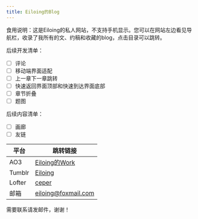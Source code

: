 ```yaml
---
title: Eiloing的Blog
---
```

食用说明：这是Eiloing的私人网站，不支持手机显示。您可以在网站左边看见导航栏，收录了我所有的文、约稿和收藏的blog，点击目录可以跳转。

后续开发清单：
- [ ] 评论
- [ ] 移动端界面适配
- [ ] 上一章下一章跳转
- [ ] 快速返回界面顶部和快速到达界面底部
- [ ] 章节折叠
- [ ] 题图

后续内容清单：


- [ ] 画廊
- [ ] 友链

| 平台     | 跳转链接                                                            |
| ------ | --------------------------------------------------------------- |
| AO3    | [Eiloing的Work](https://archiveofourown.org/users/Eiloing/works) |
| Tumblr | [Eiloing](https://www.tumblr.com/eiloing?source=share)          |
| Lofter | [ceper](https://ceper.lofter.com/)                              |
| 邮箱     | eiloing@foxmail.com                                             |

需要联系请发邮件，谢谢！
